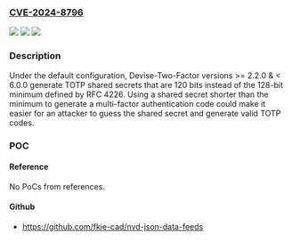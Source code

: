### [CVE-2024-8796](https://cve.mitre.org/cgi-bin/cvename.cgi?name=CVE-2024-8796)
![](https://img.shields.io/static/v1?label=Product&message=devise-two-factor&color=blue)
![](https://img.shields.io/static/v1?label=Version&message=4.0.0%3C%206.0.0%20&color=brighgreen)
![](https://img.shields.io/static/v1?label=Vulnerability&message=CWE-331%20Insufficient%20Entropy&color=brighgreen)

### Description

Under the default configuration, Devise-Two-Factor versions >= 2.2.0 & < 6.0.0 generate TOTP shared secrets that are 120 bits instead of the 128-bit minimum defined by RFC 4226. Using a shared secret shorter than the minimum to generate a multi-factor authentication code could make it easier for an attacker to guess the shared secret and generate valid TOTP codes.

### POC

#### Reference
No PoCs from references.

#### Github
- https://github.com/fkie-cad/nvd-json-data-feeds


